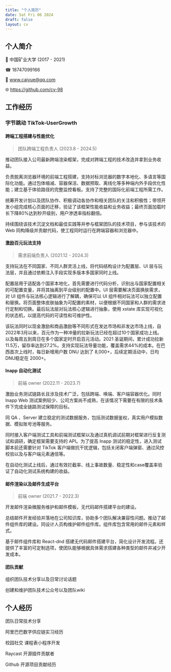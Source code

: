```yaml
---
title: "个人简历"
date: Sat Fri 06 2024
draft: false
layout: cv
---
```

## 个人简介

🏫 中国矿业大学  (2017 - 2021)

 ☎︎  18747099166

📧  www.caiyue@qq.com

🌐 https://github.com/cy-98

## 工作经历

### 字节跳动 TikTok-UserGrowth

#### 跨端工程搭建与性能优化 

> 团队跨端工程负责人 (2023.8 - 2024.5)

推动团队接入公司最新跨端渲染框架，完成对跨端工程的技术改造并拿到业务收益。

负责脱离浏览器环境的前端工程搭建，支持对标浏览器的数字本地化、多语言等国际化功能。通过包体缩减、容器保活、数据预取、离线化等多种端内外手段优化性能；建立基于体验路径的完整监控看板。支持了完整的国际化前端工程所需工作。

统筹开发计划以及团队协作、积极调动各协作和相关团队的关注和积极性；带领开发小组完成核心页面的迁移，验证了该框架性能收益和业务收益；最终页面加载时长下降80%达到秒开级别，用户渗透率指标翻倍。

持续围绕该技术沉淀文档和最佳实践等并参与框架团队的技术项目，参与该技术的 Web 同构降级并贡献代码，使工程同时运行在跨端容器和浏览器中。

#### 激励百元玩法支持

> 需求前端负责人 (2021.12 - 2024.3)

支持玩法在不同国家、不同人群灵活上线，将代码结构设计为配置层、UI 层与玩法层，并且通过依赖注入手段实现多版本多国家同时上线。

配置层用于适配各个国家本地化，首先需要进行代码分析，识别出与国家配置相关的可配置变量，并将其抽离到平台级别的配置中。UI 层需要解决页面换肤需求，对 UI 组件与玩法核心逻辑进行了解耦，确保可以 UI 组件相对玩法可以独立配置和替换。将页面整体皮肤抽象为可配置的素材，以便根据不同国家和人群的需求进行定制和切换。最后玩法层对玩法核心逻辑进行抽象，使用 xstate 库实现可视化的状态机，以提高代码的可读性和可维护性。

该玩法同时以现金激励和商品激励等不同形式在发达市场和非发达市场上线，自2022年3月以来，百元作为一种冲量的拉新玩法已经在超过10个国家成功上线。以及每周五到周日在多个国家定时开启百元活动。2021 圣诞期间，累计成功拉新11.5万，留存率达到27.2%。支持实现玩法导量功能，覆盖需求44%的成本。在巴西首次上线时，每日新增用户数 DNU 达到了 8,000+，后续定期活动中，日均DNU稳定在 2000+。

#### Inapp 自动化测试 

> 前端 owner (2022.11 - 2023.7)


激励业务测试链路长且涉及技术广泛，包括跨端、唤端、客户端容器优化。同时 Inapp Web 测试案例较少、公司方案尚不成熟，在该情况下需要在有限的技术条件下完成全链路测试保障的目标。

 同 QA 、Server 建立稳定的测试数据服务，包括测试数据鉴权，真实用户模拟数据、模拟账号池等服务。

同时接入客户端测试工具和前端测试框架以及通过真机调试前期对框架进行反复测试和调研，确定框架需要支持的 API。为了提高 Inapp 测试的稳定性，进入测试脚本前还需要针对 TikTok 客户端做抗干扰逻辑，包括关闭客户端弹窗、通过风控校验以及与客户端元素通信等。

在自动化测试上线后，通过有效拦截率、线上事故数量、稳定性和case覆盖率验证了自动化测试系统构建的收益。

#### 邮件渲染以及邮件生成平台

> 前端 owner (2021.7 - 2022.3)

开发邮件渲染微服务维护和邮件模板，无代码邮件搭建平台的建设。  

总结邮件开发经验并落地在公司知识库，协助多个团队解决兼容性问题。推动了邮件组件库的建设。同设计人员构维护邮件组件库。组件库包含常用的邮件元素和样式。

 基于邮件组件库和 React-dnd 搭建无代码邮件搭建平台，简化设计开发流程。还提供了丰富的可定制选项，使团队能够根据具体需求搭建各种类型的邮件并减少开发成本。

#### 团队贡献

组织团队技术分享以及日常讨论话题

创建和维护团队技术公众号以及团队wiki

## 个人经历

团队日常技术分享

阿里巴巴数字供应链实习经历

校园社交 课程表小程序开发

Raycast 开源插件贡献者

Github 开源项目贡献经历